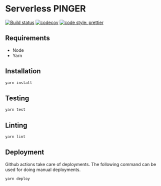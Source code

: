 # Serverless PINGER

[![Build status](https://github.com/brokalys/sls-pinger/actions/workflows/deploy.yaml/badge.svg)](https://github.com/brokalys/sls-pinger/actions/workflows/deploy.yaml)
[![codecov](https://codecov.io/gh/brokalys/sls-pinger/branch/master/graph/badge.svg)](https://codecov.io/gh/brokalys/sls-pinger)
[![code style: prettier](https://img.shields.io/badge/code_style-prettier-ff69b4.svg?style=flat-square)](https://github.com/prettier/prettier)

## Requirements

- Node
- Yarn

## Installation

```sh
yarn install
```

## Testing

```sh
yarn test
```

## Linting

```sh
yarn lint
```

## Deployment

Github actions take care of deployments. The following command can be used for doing manual deployments.

```sh
yarn deploy
```
